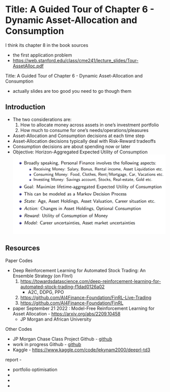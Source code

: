 # Title: A Guided Tour of Chapter 6 - Dynamic Asset-Allocation and Consumption

I think its chapter 8 in the book
sources
* the first application  problem
* https://web.stanford.edu/class/cme241/lecture_slides/Tour-AssetAlloc.pdf


Title: A Guided Tour of Chapter 6 - Dynamic Asset-Allocation and Consumption
* actually slides are too good you need to go though them


## Introduction

* The two considerations are:
    1. How to allocate money across assets in one’s investment portfolio
    1. How much to consume for one’s needs/operations/pleasures
* Asset-Allocation and Consumption decisions at each time step
* Asset-Allocation decisions typically deal with Risk-Reward tradeoffs
* Consumption decisions are about spending now or later
* Objective: Horizon-Aggregated Expected Utility of Consumption 
![](./assets/ch6_p1.png)


## Resources

Paper Codes
* Deep Reinforcement Learning for Automated Stock Trading: An Ensemble Strategy (on FInrl) 
    1. https://towardsdatascience.com/deep-reinforcement-learning-for-automated-stock-trading-f1dad0126a02
        * A2C, DDPG, PPO
    1. https://github.com/AI4Finance-Foundation/FinRL-Live-Trading
    1. https://github.com/AI4Finance-Foundation/FinRL
* paper September 21 2022 : Model-Free Reinforcement Learning for Asset Allocation - https://arxiv.org/abs/2209.10458
    * JP Morgan and African University


Other Codes
* JP Morgan Chase Class Project Github - [github](https://github.com/selimamrouni/Deep-Portfolio-Management-Reinforcement-Learning)
* work in progress Github - [github](https://github.com/Musonda2day/Asset-Portfolio-Management-usingDeep-Reinforcement-Learning-)
* Kaggle - https://www.kaggle.com/code/lekynam2000/deeprl-td3


report - 
* portfolio optimisation 
* 
* 
* 


